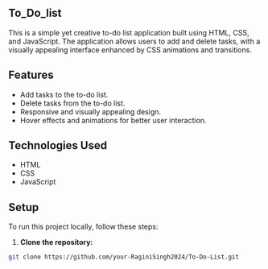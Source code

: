 ## To_Do_list
This is a simple yet creative to-do list application built using HTML, CSS, and JavaScript. The application allows users to add and delete tasks, with a visually appealing interface enhanced by CSS animations and transitions.

## Features
- Add tasks to the to-do list.
- Delete tasks from the to-do list.
- Responsive and visually appealing design.
- Hover effects and animations for better user interaction.



 ## Technologies Used
 - HTML
- CSS
- JavaScript

 
 
## Setup

To run this project locally, follow these steps:

1. **Clone the repository:**

```bash
git clone https://github.com/your-RaginiSingh2024/To-Do-List.git
